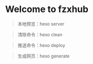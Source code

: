 # Welcome to fzxhub

> 本地预览：hexo server

> 清除命令：hexo clean

> 推送命令：hexo deploy

> 生成网页：hexo generate
